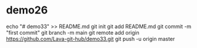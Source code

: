 # demo26
echo "# demo33" >> README.md
git init
git add README.md
git commit -m "first commit"
git branch -m main
git remote add origin https://github.com/Lava-git-hub/demo33.git
git push -u origin master
